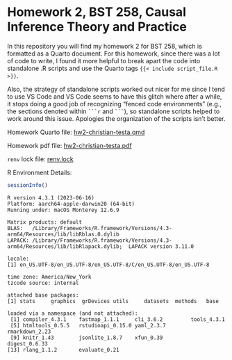 # Homework 2, BST 258, Causal Inference Theory and Practice


In this repository you will find my homework 2 for BST 258, which is
formatted as a Quarto document. For this homework, since there was a lot
of code to write, I found it more helpful to break apart the code into
standalone .R scripts and use the Quarto tags
`{{< include script_file.R >}}`.

Also, the strategy of standalone scripts worked out nicer for me since I
tend to use VS Code and VS Code seems to have this glitch where after a
while, it stops doing a good job of recognizing “fenced code
environments” (e.g., the sections denoted within ```` ```r ```` and
```` ``` ````), so standalone scripts helped to work around this issue.
Apologies the organization of the scripts isn’t better.

Homework Quarto file: [hw2-christian-testa.qmd](hw2-christian-testa.qmd)

Homework pdf file: [hw2-christian-testa.pdf](hw2-christian-testa.pdf)

`renv` lock file: [renv.lock](renv.lock)

R Environment Details:

``` r
sessionInfo()
```

    R version 4.3.1 (2023-06-16)
    Platform: aarch64-apple-darwin20 (64-bit)
    Running under: macOS Monterey 12.6.9

    Matrix products: default
    BLAS:   /Library/Frameworks/R.framework/Versions/4.3-arm64/Resources/lib/libRblas.0.dylib 
    LAPACK: /Library/Frameworks/R.framework/Versions/4.3-arm64/Resources/lib/libRlapack.dylib;  LAPACK version 3.11.0

    locale:
    [1] en_US.UTF-8/en_US.UTF-8/en_US.UTF-8/C/en_US.UTF-8/en_US.UTF-8

    time zone: America/New_York
    tzcode source: internal

    attached base packages:
    [1] stats     graphics  grDevices utils     datasets  methods   base     

    loaded via a namespace (and not attached):
     [1] compiler_4.3.1    fastmap_1.1.1     cli_3.6.2         tools_4.3.1      
     [5] htmltools_0.5.5   rstudioapi_0.15.0 yaml_2.3.7        rmarkdown_2.23   
     [9] knitr_1.43        jsonlite_1.8.7    xfun_0.39         digest_0.6.33    
    [13] rlang_1.1.2       evaluate_0.21    
